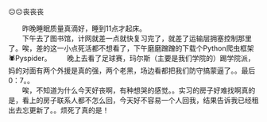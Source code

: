 ☹️☹️丧丧丧

<!-- more -->

&emsp;&emsp;昨晚睡眠质量真滴好，睡到11点才起床。  
&emsp;&emsp;下午去了图书馆，计网就差一点就快复习完了，就差了运输层拥塞控制那里了。唉，差的这一小点死活都不想看了，下午磨磨蹭蹭的下载个Python爬虫框架🕷Pyspider。
&emsp;&emsp;晚上去看了足球赛，玛尔斯（主要是我们学院的）踢学院派，妈的对面有两个外援是真的强，两个老黑，场边看都把我们防守搞蒙逼了。。最后0：7。。  
&emsp;&emsp;唉，不知道为什么今天好丧啊，有种想哭的感觉。。实习的房子好难找啊真的是，看上的房子联系人都不怎么回，今天好不容易一个人回我，结果告诉我已经租出去忘更新了。。烦死了真的是！